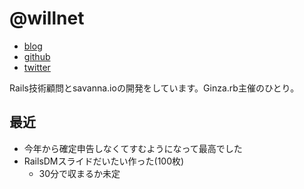 # @willnet

- [blog](https://blog.willnet.in/)
- [github](https://github.com/willnet)
- [twitter](https://twitter.com/netwillnet)

Rails技術顧問とsavanna.ioの開発をしています。Ginza.rb主催のひとり。

## 最近

- 今年から確定申告しなくてすむようになって最高でした
- RailsDMスライドだいたい作った(100枚)
  - 30分で収まるか未定
